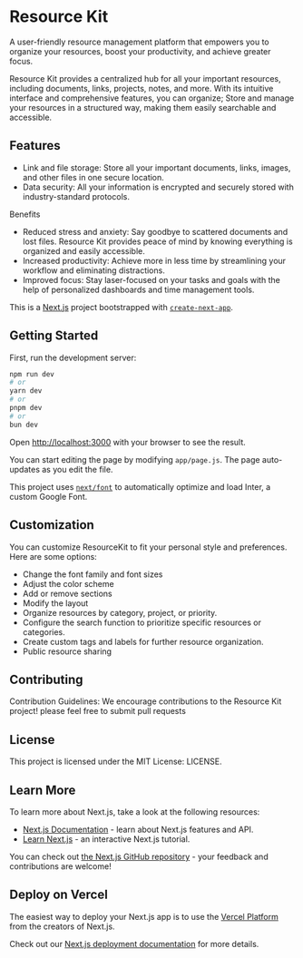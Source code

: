 # Resource Kit

A user-friendly resource management platform that empowers you to organize your resources, boost your productivity, and achieve greater focus.

Resource Kit provides a centralized hub for all your important resources, including documents, links, projects, notes, and more. With its intuitive interface and comprehensive features, you can organize; Store and manage your resources in a structured way, making them easily searchable and accessible.

## Features

- Link and file storage: Store all your important documents, links, images, and other files in one secure location.
- Data security: All your information is encrypted and securely stored with industry-standard protocols.

Benefits

- Reduced stress and anxiety: Say goodbye to scattered documents and lost files. Resource Kit provides peace of mind by knowing everything is organized and easily accessible.
- Increased productivity: Achieve more in less time by streamlining your workflow and eliminating distractions.
- Improved focus: Stay laser-focused on your tasks and goals with the help of personalized dashboards and time management tools.

This is a [Next.js](https://nextjs.org/) project bootstrapped with [`create-next-app`](https://github.com/vercel/next.js/tree/canary/packages/create-next-app).

## Getting Started

First, run the development server:

```bash
npm run dev
# or
yarn dev
# or
pnpm dev
# or
bun dev
```

Open [http://localhost:3000](http://localhost:3000) with your browser to see the result.

You can start editing the page by modifying `app/page.js`. The page auto-updates as you edit the file.

This project uses [`next/font`](https://nextjs.org/docs/basic-features/font-optimization) to automatically optimize and load Inter, a custom Google Font.

## Customization

You can customize ResourceKit to fit your personal style and preferences. Here are some options:

- Change the font family and font sizes
- Adjust the color scheme
- Add or remove sections
- Modify the layout
- Organize resources by category, project, or priority.
- Configure the search function to prioritize specific resources or categories.
- Create custom tags and labels for further resource organization.
- Public resource sharing

## Contributing

Contribution Guidelines:
We encourage contributions to the Resource Kit project! please feel free to submit pull requests

## License

This project is licensed under the MIT License: LICENSE.

## Learn More

To learn more about Next.js, take a look at the following resources:

- [Next.js Documentation](https://nextjs.org/docs) - learn about Next.js features and API.
- [Learn Next.js](https://nextjs.org/learn) - an interactive Next.js tutorial.

You can check out [the Next.js GitHub repository](https://github.com/vercel/next.js/) - your feedback and contributions are welcome!

## Deploy on Vercel

The easiest way to deploy your Next.js app is to use the [Vercel Platform](https://vercel.com/new?utm_medium=default-template&filter=next.js&utm_source=create-next-app&utm_campaign=create-next-app-readme) from the creators of Next.js.

Check out our [Next.js deployment documentation](https://nextjs.org/docs/deployment) for more details.
